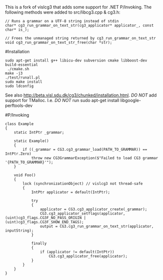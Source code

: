 This is a fork of vislcg3 that adds some support for .NET P/Invoking. The following methods were added to src/libcg3.cpp & cg3.h:

```
// Runs a grammar on a UTF-8 string instead of stdin
char* cg3_run_grammar_on_text_str(cg3_applicator* applicator_, const char* is_);
```

```
// Frees the unmanaged string returned by cg3_run_grammar_on_text_str
void cg3_run_grammar_on_text_str_free(char *str);
```

#Installation

```
sudo apt-get install g++ libicu-dev subversion cmake libboost-dev build-essential
 ./cmake.sh
make -j3
./test/runall.pl
sudo make install
sudo ldconfig
```

See also http://beta.visl.sdu.dk/cg3/chunked/installation.html.
*DO NOT* add support for TMalloc. I.e. *DO NOT* run sudo apt-get install libgoogle-perftools-dev

#P/Invoking

```
class Example
{
    static IntPtr _grammar;

    static Example()
    {
        if ((_grammar = CG3.cg3_grammar_load(PATH_TO_GRAMMAR)) == IntPtr.Zero)
            throw new CG3GrammarException($"Failed to load CG3 grammar '{PATH_TO_GRAMMAR}'");
    }

    void Foo()
    {
        lock (synchronizationObject) // vislcg3 not thread-safe
        {
            IntPtr applicator = default(IntPtr);

            try
            {
                applicator = CG3.cg3_applicator_create(_grammar);
                CG3.cg3_applicator_setflags(applicator, (uint)cg3_flags.CG3F_NO_PASS_ORIGIN | (uint)cg3_flags.CG3F_SHOW_END_TAGS);
                output = CG3.cg3_run_grammar_on_text_str(applicator, inputString);
            }

            finally
            {
                if (applicator != default(IntPtr))
                    CG3.cg3_applicator_free(applicator);
            }
        }
    }
}
```
